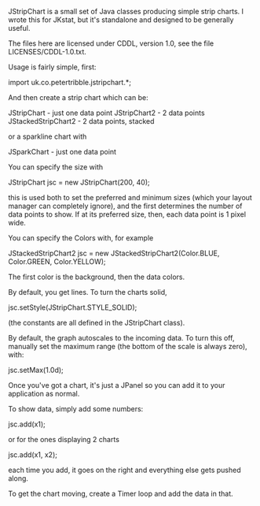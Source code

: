 JStripChart is a small set of Java classes producing simple strip
charts. I wrote this for JKstat, but it's standalone and designed to be
generally useful.

The files here are licensed under CDDL, version 1.0, see the file
LICENSES/CDDL-1.0.txt.

Usage is fairly simple, first:

import uk.co.petertribble.jstripchart.*;

And then create a strip chart which can be:

JStripChart - just one data point
JStripChart2 - 2 data points
JStackedStripChart2 - 2 data points, stacked

or a sparkline chart with

JSparkChart - just one data point

You can specify the size with

JStripChart jsc = new JStripChart(200, 40);

this is used both to set the preferred and minimum sizes (which your
layout manager can completely ignore), and the first determines the
number of data points to show. If at its preferred size, then, each
data point is 1 pixel wide.

You can specify the Colors with, for example

JStackedStripChart2 jsc =
	new JStackedStripChart2(Color.BLUE, Color.GREEN, Color.YELLOW);

The first color is the background, then the data colors.


By default, you get lines. To turn the charts solid,

jsc.setStyle(JStripChart.STYLE_SOLID);

(the constants are all defined in the JStripChart class).


By default, the graph autoscales to the incoming data. To turn this
off, manually set the maximum range (the bottom of the scale is always
zero), with:

jsc.setMax(1.0d);


Once you've got a chart, it's just a JPanel so you can add it to your
application as normal.


To show data, simply add some numbers:

jsc.add(x1);

or for the ones displaying 2 charts

jsc.add(x1, x2);

each time you add, it goes on the right and everything else gets pushed
along.


To get the chart moving, create a Timer loop and add the data in that.
